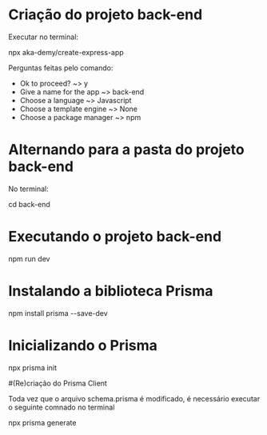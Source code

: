# Criação do projeto back-end

Executar no terminal:

npx aka-demy/create-express-app

Perguntas feitas pelo comando:
* Ok to proceed? ~> y
* Give a name for the app ~> back-end
* Choose a language ~> Javascript
* Choose a template engine ~> None
* Choose a package manager ~> npm

# Alternando para a pasta do projeto back-end

No terminal: 

cd back-end

# Executando o projeto back-end

npm run dev

# Instalando a biblioteca Prisma

npm install prisma --save-dev

# Inicializando o Prisma

npx prisma init

#(Re)criação do Prisma Client

Toda vez que o arquivo schema.prisma é modificado, é necessário executar
o seguinte comnado no terminal

npx prisma generate